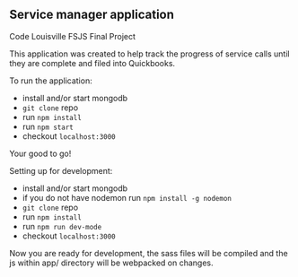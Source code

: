 Service manager application
---------------------------
Code Louisville FSJS Final Project

This application was created to help track the progress of service calls until they are complete and filed into Quickbooks.

To run the application:
  + install and/or start mongodb
  + `git clone` repo
  + run `npm install`
  + run `npm start`
  + checkout `localhost:3000`

Your good to go!

Setting up for development:
  + install and/or start mongodb
  + if you do not have nodemon run `npm install -g nodemon`
  + `git clone` repo
  + run `npm install`
  + run `npm run dev-mode`
  + checkout `localhost:3000`

Now you are ready for development, the sass files will be compiled and the js within app/ directory will be webpacked on changes.
